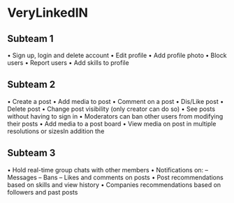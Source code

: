 # VeryLinkedIN

## Subteam 1
• Sign up, login and delete account
• Edit profile
• Add profile photo
• Block users
• Report users
• Add skills to profile

## Subteam 2
• Create a post
• Add media to post
• Comment on a post
• Dis/Like post
• Delete post
• Change post visibility (only creator can do so)
• See posts without having to sign in
• Moderators can ban other users from modifying their posts
• Add media to a post board
• View media on post in multiple resolutions or sizesIn addition the

## Subteam 3
• Hold real-time group chats with other members
• Notifications on:
– Messages
– Bans
– Likes and comments on posts
• Post recommendations based on skills and view history
• Companies recommendations based on followers and past posts 
